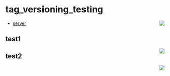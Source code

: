 # tag_versioning_testing
* [server](apps/yap/website/server/) <a href="https://s3-eu-west-1.amazonaws.com/yousician-office/backend/master/coverageSummary/summary/index.html" target="_blank"><img align="right" src="https://s3-eu-west-1.amazonaws.com/yousician-office/backend/master/coverageSummary/geoip.svg"></a>

## test1
<img align="right" src="https://s3-eu-west-1.amazonaws.com/yousician-office/backend/master/coverage_summary/master.svg">

## test2

<img align="right" src="https://d1xdf48549vgyg.cloudfront.net/test.svg">
